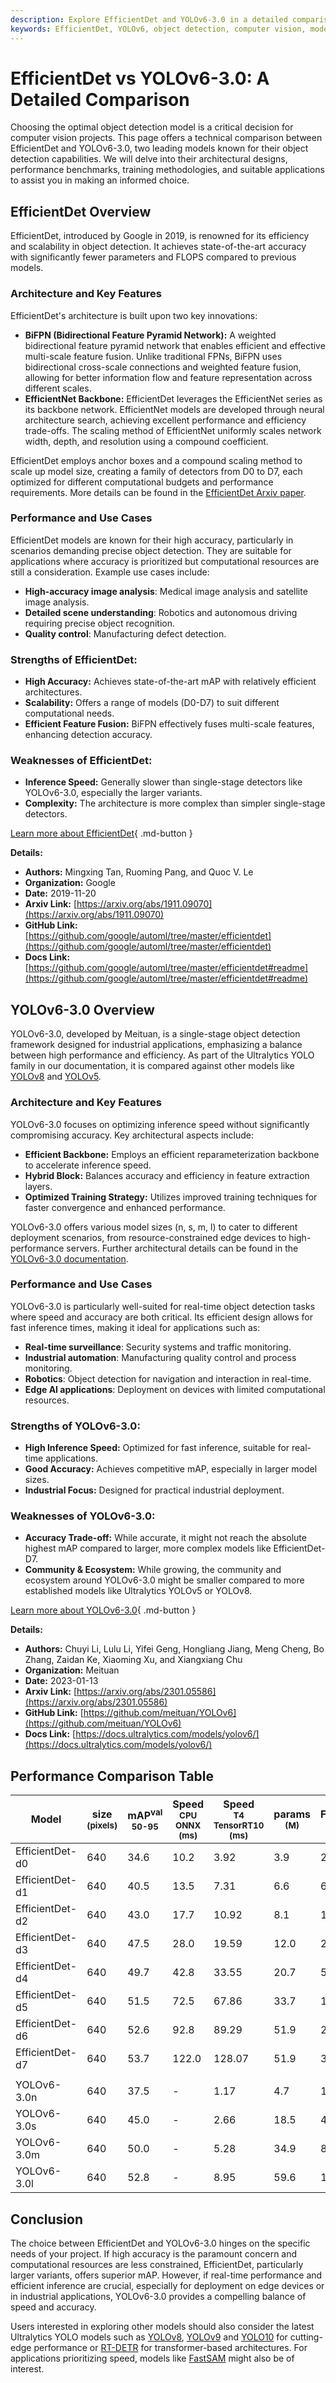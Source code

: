 ```yaml
---
description: Explore EfficientDet and YOLOv6-3.0 in a detailed comparison covering architecture, accuracy, speed, and best use cases to choose the right model for your needs.
keywords: EfficientDet, YOLOv6, object detection, computer vision, model comparison, EfficientNet, BiFPN, real-time detection, performance benchmarks
---
```


# EfficientDet vs YOLOv6-3.0: A Detailed Comparison

Choosing the optimal object detection model is a critical decision for computer vision projects. This page offers a technical comparison between EfficientDet and YOLOv6-3.0, two leading models known for their object detection capabilities. We will delve into their architectural designs, performance benchmarks, training methodologies, and suitable applications to assist you in making an informed choice.

<script async src="https://cdn.jsdelivr.net/npm/chart.js"></script>
<script defer src="../../javascript/benchmark.js"></script>

<canvas id="modelComparisonChart" width="1024" height="400" active-models='["EfficientDet", "YOLOv6-3.0"]'></canvas>

## EfficientDet Overview

EfficientDet, introduced by Google in 2019, is renowned for its efficiency and scalability in object detection. It achieves state-of-the-art accuracy with significantly fewer parameters and FLOPS compared to previous models.

### Architecture and Key Features

EfficientDet's architecture is built upon two key innovations:

- **BiFPN (Bidirectional Feature Pyramid Network):** A weighted bidirectional feature pyramid network that enables efficient and effective multi-scale feature fusion. Unlike traditional FPNs, BiFPN uses bidirectional cross-scale connections and weighted feature fusion, allowing for better information flow and feature representation across different scales.
- **EfficientNet Backbone:** EfficientDet leverages the EfficientNet series as its backbone network. EfficientNet models are developed through neural architecture search, achieving excellent performance and efficiency trade-offs. The scaling method of EfficientNet uniformly scales network width, depth, and resolution using a compound coefficient.

EfficientDet employs anchor boxes and a compound scaling method to scale up model size, creating a family of detectors from D0 to D7, each optimized for different computational budgets and performance requirements. More details can be found in the [EfficientDet Arxiv paper](https://arxiv.org/abs/1911.09070).

### Performance and Use Cases

EfficientDet models are known for their high accuracy, particularly in scenarios demanding precise object detection. They are suitable for applications where accuracy is prioritized but computational resources are still a consideration. Example use cases include:

- **High-accuracy image analysis**: Medical image analysis and satellite image analysis.
- **Detailed scene understanding**: Robotics and autonomous driving requiring precise object recognition.
- **Quality control**: Manufacturing defect detection.

### Strengths of EfficientDet:

- **High Accuracy:** Achieves state-of-the-art mAP with relatively efficient architectures.
- **Scalability:** Offers a range of models (D0-D7) to suit different computational needs.
- **Efficient Feature Fusion:** BiFPN effectively fuses multi-scale features, enhancing detection accuracy.

### Weaknesses of EfficientDet:

- **Inference Speed:** Generally slower than single-stage detectors like YOLOv6-3.0, especially the larger variants.
- **Complexity:** The architecture is more complex than simpler single-stage detectors.

[Learn more about EfficientDet](https://github.com/google/automl/tree/master/efficientdet#readme){ .md-button }

**Details:**

- **Authors:** Mingxing Tan, Ruoming Pang, and Quoc V. Le
- **Organization:** Google
- **Date:** 2019-11-20
- **Arxiv Link:** [https://arxiv.org/abs/1911.09070](https://arxiv.org/abs/1911.09070)
- **GitHub Link:** [https://github.com/google/automl/tree/master/efficientdet](https://github.com/google/automl/tree/master/efficientdet)
- **Docs Link:** [https://github.com/google/automl/tree/master/efficientdet#readme](https://github.com/google/automl/tree/master/efficientdet#readme)

## YOLOv6-3.0 Overview

YOLOv6-3.0, developed by Meituan, is a single-stage object detection framework designed for industrial applications, emphasizing a balance between high performance and efficiency. As part of the Ultralytics YOLO family in our documentation, it is compared against other models like [YOLOv8](https://docs.ultralytics.com/compare/yolov8-vs-yolov6/) and [YOLOv5](https://docs.ultralytics.com/compare/yolov5-vs-yolov6/).

### Architecture and Key Features

YOLOv6-3.0 focuses on optimizing inference speed without significantly compromising accuracy. Key architectural aspects include:

- **Efficient Backbone:** Employs an efficient reparameterization backbone to accelerate inference speed.
- **Hybrid Block:** Balances accuracy and efficiency in feature extraction layers.
- **Optimized Training Strategy:** Utilizes improved training techniques for faster convergence and enhanced performance.

YOLOv6-3.0 offers various model sizes (n, s, m, l) to cater to different deployment scenarios, from resource-constrained edge devices to high-performance servers. Further architectural details can be found in the [YOLOv6-3.0 documentation](https://docs.ultralytics.com/models/yolov6/).

### Performance and Use Cases

YOLOv6-3.0 is particularly well-suited for real-time object detection tasks where speed and accuracy are both critical. Its efficient design allows for fast inference times, making it ideal for applications such as:

- **Real-time surveillance**: Security systems and traffic monitoring.
- **Industrial automation**: Manufacturing quality control and process monitoring.
- **Robotics**: Object detection for navigation and interaction in real-time.
- **Edge AI applications**: Deployment on devices with limited computational resources.

### Strengths of YOLOv6-3.0:

- **High Inference Speed:** Optimized for fast inference, suitable for real-time applications.
- **Good Accuracy:** Achieves competitive mAP, especially in larger model sizes.
- **Industrial Focus:** Designed for practical industrial deployment.

### Weaknesses of YOLOv6-3.0:

- **Accuracy Trade-off:** While accurate, it might not reach the absolute highest mAP compared to larger, more complex models like EfficientDet-D7.
- **Community & Ecosystem:** While growing, the community and ecosystem around YOLOv6-3.0 might be smaller compared to more established models like Ultralytics YOLOv5 or YOLOv8.

[Learn more about YOLOv6-3.0](https://docs.ultralytics.com/models/yolov6/){ .md-button }

**Details:**

- **Authors:** Chuyi Li, Lulu Li, Yifei Geng, Hongliang Jiang, Meng Cheng, Bo Zhang, Zaidan Ke, Xiaoming Xu, and Xiangxiang Chu
- **Organization:** Meituan
- **Date:** 2023-01-13
- **Arxiv Link:** [https://arxiv.org/abs/2301.05586](https://arxiv.org/abs/2301.05586)
- **GitHub Link:** [https://github.com/meituan/YOLOv6](https://github.com/meituan/YOLOv6)
- **Docs Link:** [https://docs.ultralytics.com/models/yolov6/](https://docs.ultralytics.com/models/yolov6/)

## Performance Comparison Table

| Model           | size<br><sup>(pixels) | mAP<sup>val<br>50-95 | Speed<br><sup>CPU ONNX<br>(ms) | Speed<br><sup>T4 TensorRT10<br>(ms) | params<br><sup>(M) | FLOPs<br><sup>(B) |
| --------------- | --------------------- | -------------------- | ------------------------------ | ----------------------------------- | ------------------ | ----------------- |
| EfficientDet-d0 | 640                   | 34.6                 | 10.2                           | 3.92                                | 3.9                | 2.54              |
| EfficientDet-d1 | 640                   | 40.5                 | 13.5                           | 7.31                                | 6.6                | 6.1               |
| EfficientDet-d2 | 640                   | 43.0                 | 17.7                           | 10.92                               | 8.1                | 11.0              |
| EfficientDet-d3 | 640                   | 47.5                 | 28.0                           | 19.59                               | 12.0               | 24.9              |
| EfficientDet-d4 | 640                   | 49.7                 | 42.8                           | 33.55                               | 20.7               | 55.2              |
| EfficientDet-d5 | 640                   | 51.5                 | 72.5                           | 67.86                               | 33.7               | 130.0             |
| EfficientDet-d6 | 640                   | 52.6                 | 92.8                           | 89.29                               | 51.9               | 226.0             |
| EfficientDet-d7 | 640                   | 53.7                 | 122.0                          | 128.07                              | 51.9               | 325.0             |
|                 |                       |                      |                                |                                     |                    |                   |
| YOLOv6-3.0n     | 640                   | 37.5                 | -                              | 1.17                                | 4.7                | 11.4              |
| YOLOv6-3.0s     | 640                   | 45.0                 | -                              | 2.66                                | 18.5               | 45.3              |
| YOLOv6-3.0m     | 640                   | 50.0                 | -                              | 5.28                                | 34.9               | 85.8              |
| YOLOv6-3.0l     | 640                   | 52.8                 | -                              | 8.95                                | 59.6               | 150.7             |

## Conclusion

The choice between EfficientDet and YOLOv6-3.0 hinges on the specific needs of your project. If high accuracy is the paramount concern and computational resources are less constrained, EfficientDet, particularly larger variants, offers superior mAP. However, if real-time performance and efficient inference are crucial, especially for deployment on edge devices or in industrial applications, YOLOv6-3.0 provides a compelling balance of speed and accuracy.

Users interested in exploring other models should also consider the latest Ultralytics YOLO models such as [YOLOv8](https://docs.ultralytics.com/models/yolov8/), [YOLOv9](https://docs.ultralytics.com/models/yolov9/) and [YOLO10](https://docs.ultralytics.com/models/yolov10/) for cutting-edge performance or [RT-DETR](https://docs.ultralytics.com/models/rtdetr/) for transformer-based architectures. For applications prioritizing speed, models like [FastSAM](https://docs.ultralytics.com/models/fast-sam/) might also be of interest.

